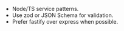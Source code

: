 ---
---
- Node/TS service patterns.
- Use zod or JSON Schema for validation.
- Prefer fastify over express when possible.
